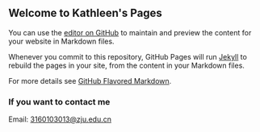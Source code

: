 ## Welcome to Kathleen's Pages

You can use the [editor on GitHub](https://github.com/KathleenQueen/FreeSolo/edit/master/index.md) to maintain and preview the content for your website in Markdown files.

Whenever you commit to this repository, GitHub Pages will run [Jekyll](https://jekyllrb.com/) to rebuild the pages in your site, from the content in your Markdown files.


For more details see [GitHub Flavored Markdown](https://guides.github.com/features/mastering-markdown/).


### If you want to contact me

Email: 3160103013@zju.edu.cn

